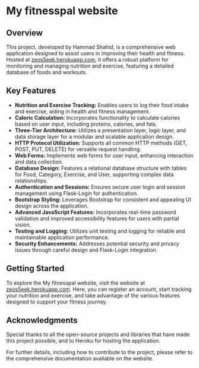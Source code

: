 # My fitnesspal website

## Overview
This project, developed by Hammad Shahid, is a comprehensive web application designed to assist users in improving their health and fitness. Hosted at [zeos5eek.herokuapp.com](https://zeos5eek.herokuapp.com), it offers a robust platform for monitoring and managing nutrition and exercise, featuring a detailed database of foods and workouts.

## Key Features
- **Nutrition and Exercise Tracking:** Enables users to log their food intake and exercise, aiding in health and fitness management.
- **Caloric Calculation:** Incorporates functionality to calculate calories based on user input, including proteins, calories, and fats.
- **Three-Tier Architecture:** Utilizes a presentation layer, logic layer, and data storage layer for a modular and scalable application design.
- **HTTP Protocol Utilization:** Supports all common HTTP methods (GET, POST, PUT, DELETE) for versatile request handling.
- **Web Forms:** Implements web forms for user input, enhancing interaction and data collection.
- **Database Design:** Features a relational database structure with tables for Food, Category, Exercise, and User, supporting complex data relationships.
- **Authentication and Sessions:** Ensures secure user login and session management using Flask-Login for authentication.
- **Bootstrap Styling:** Leverages Bootstrap for consistent and appealing UI design across the application.
- **Advanced JavaScript Features:** Incorporates real-time password validation and improved accessibility features for users with partial vision.
- **Testing and Logging:** Utilizes unit testing and logging for reliable and maintainable application performance.
- **Security Enhancements:** Addresses potential security and privacy issues through careful design and Flask-Login integration.

## Getting Started
To explore the My fitnesspal website, visit the website at [zeos5eek.herokuapp.com](https://zeos5eek.herokuapp.com). Here, you can register an account, start tracking your nutrition and exercise, and take advantage of the various features designed to support your fitness journey.

## Acknowledgments
Special thanks to all the open-source projects and libraries that have made this project possible, and to Heroku for hosting the application.

For further details, including how to contribute to the project, please refer to the comprehensive documentation available on the website.
